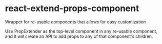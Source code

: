 # react-extend-props-component
Wrapper for re-usable components that allows for easy customization

Use PropExtender as the top-level component in any re-usable component, and it will create an API to add props to any of that component's children.
